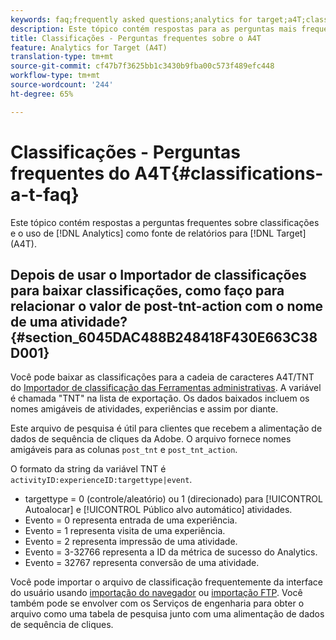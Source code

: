 ```yaml
---
keywords: faq;frequently asked questions;analytics for target;a4T;classifications;classification;classifications importer;post-tnt-action
description: Este tópico contém respostas para as perguntas mais frequentes sobre classificação e uso do Analytics como fonte de geração de relatórios para o Target (A4T).
title: Classificações - Perguntas frequentes sobre o A4T
feature: Analytics for Target (A4T)
translation-type: tm+mt
source-git-commit: cf47b7f3625bb1c3430b9fba00c573f489efc448
workflow-type: tm+mt
source-wordcount: '244'
ht-degree: 65%

---
```



# Classificações - Perguntas frequentes do A4T{#classifications-a-t-faq}

Este tópico contém respostas a perguntas frequentes sobre classificações e o uso de [!DNL Analytics] como fonte de relatórios para [!DNL Target] (A4T).

## Depois de usar o Importador de classificações para baixar classificações, como faço para relacionar o valor de post-tnt-action com o nome de uma atividade? {#section_6045DAC488B248418F430E663C38D001}

Você pode baixar as classificações para a cadeia de caracteres A4T/TNT do [Importador de classificação das Ferramentas administrativas](https://experienceleague.adobe.com/docs/analytics/components/classifications/classifications-importer/c-working-with-saint.html). A variável é chamada &quot;TNT&quot; na lista de exportação. Os dados baixados incluem os nomes amigáveis de atividades, experiências e assim por diante.

Este arquivo de pesquisa é útil para clientes que recebem a alimentação de dados de sequência de cliques da Adobe. O arquivo fornece nomes amigáveis para as colunas `post_tnt` e `post_tnt_action`.

O formato da string da variável TNT é `activityID:experienceID:targettype|event`.

* targettype = 0 (controle/aleatório) ou 1 (direcionado) para [!UICONTROL Autoalocar] e [!UICONTROL Público alvo automático] atividades.
* Evento = 0 representa entrada de uma experiência.
* Evento = 1 representa visita de uma experiência.
* Evento = 2 representa impressão de uma atividade.
* Evento = 3-32766 representa a ID da métrica de sucesso do Analytics.
* Evento = 32767 representa conversão de uma atividade.

Você pode importar o arquivo de classificação frequentemente da interface do usuário usando [importação do navegador](https://docs.adobe.com/help/en/analytics/components/classifications/classifications-importer/browser-import.html) ou [importação FTP](https://docs.adobe.com/help/en/analytics/components/classifications/classifications-importer/import-file.html). Você também pode se envolver com os Serviços de engenharia para obter o arquivo como uma tabela de pesquisa junto com uma alimentação de dados de sequência de cliques.

